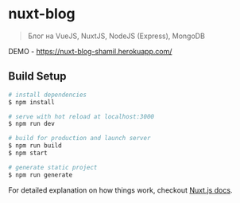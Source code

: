 # nuxt-blog

> Блог на VueJS, NuxtJS, NodeJS (Express), MongoDB

DEMO - https://nuxt-blog-shamil.herokuapp.com/

## Build Setup

``` bash
# install dependencies
$ npm install

# serve with hot reload at localhost:3000
$ npm run dev

# build for production and launch server
$ npm run build
$ npm start

# generate static project
$ npm run generate
```

For detailed explanation on how things work, checkout [Nuxt.js docs](https://nuxtjs.org).
